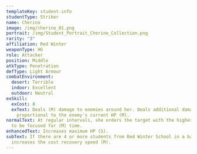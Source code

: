 ```yaml
---
templateKey: student-info
studentType: Striker
name: Cherino
image: /img/cherino_01.png
portrait: /img/Student_Portrait_Cherino_Collection.png
rarity: "3"
affiliation: Red Winter
weaponType: HG
role: Attacker
position: Middle
atkType: Penetration
defType: Light Armour
combatEnvironment:
  desert: Terrible
  indoor: Excellent
  outdoor: Neutral
exSkill:
  exCost: 8
  exText: Deals (M) damage to enemies around her. Deals additional damage
    proportional to the enemy's current HP (M).
normalText: At regular intervals, she orders the target with the highest attack
  to be focused for (M) time.
enhancedText: Increases maximum HP (S).
subText: If there are 4 or more students from Red Winter School in a battle, she
  increases the cost recovery speed (M).
---
```

